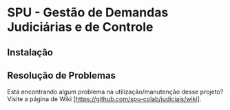 # SPU - Gestão de Demandas Judiciárias e de Controle

## Instalação

## Resolução de Problemas 

Está encontrando algum problema na utilização/manutenção desse projeto? Visite a página de Wiki [https://github.com/spu-colab/judiciais/wiki].